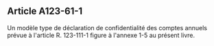 Article A123-61-1
----
Un modèle type de déclaration de confidentialité des comptes annuels prévue à
l'article R. 123-111-1 figure à l'annexe 1-5 au présent livre.

